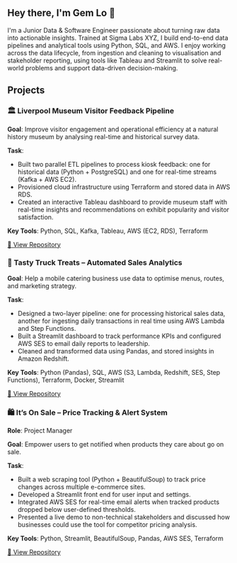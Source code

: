 ## Hey there, I'm Gem Lo 👋

I'm a Junior Data & Software Engineer passionate about turning raw data into actionable insights. Trained at Sigma Labs XYZ, I build end-to-end data pipelines and analytical tools using Python, SQL, and AWS. I enjoy working across the data lifecycle, from ingestion and cleaning to visualisation and stakeholder reporting, using tools like Tableau and Streamlit to solve real-world problems and support data-driven decision-making.

## Projects

### 🏛 Liverpool Museum Visitor Feedback Pipeline
**Goal**: Improve visitor engagement and operational efficiency at a natural history museum by analysing real-time and historical survey data.

**Task**:
- Built two parallel ETL pipelines to process kiosk feedback: one for historical data (Python + PostgreSQL) and one for real-time streams (Kafka + AWS EC2).
- Provisioned cloud infrastructure using Terraform and stored data in AWS RDS.
- Created an interactive Tableau dashboard to provide museum staff with real-time insights and recommendations on exhibit popularity and visitor satisfaction.

**Key Tools**: Python, SQL, Kafka, Tableau, AWS (EC2, RDS), Terraform

[🔗 View Repository](https://github.com/gem09lo/Liverpool-Museum-of-Natural-History-LMNH-Project) 



### 🍔 Tasty Truck Treats – Automated Sales Analytics
**Goal**: Help a mobile catering business use data to optimise menus, routes, and marketing strategy.

**Task**:
- Designed a two-layer pipeline: one for processing historical sales data, another for ingesting daily transactions in real time using AWS Lambda and Step Functions.
- Built a Streamlit dashboard to track performance KPIs and configured AWS SES to email daily reports to leadership.
- Cleaned and transformed data using Pandas, and stored insights in Amazon Redshift.

**Key Tools**: Python (Pandas), SQL, AWS (S3, Lambda, Redshift, SES, Step Functions), Terraform, Docker, Streamlit

[🔗 View Repository](https://github.com/gem09lo/T3-Trucks-Project) 



### 🛍️ It’s On Sale – Price Tracking & Alert System
**Role**: Project Manager 

**Goal**: Empower users to get notified when products they care about go on sale.

**Task**:
- Built a web scraping tool (Python + BeautifulSoup) to track price changes across multiple e-commerce sites.
- Developed a Streamlit front end for user input and settings.
- Integrated AWS SES for real-time email alerts when tracked products dropped below user-defined thresholds.
- Presented a live demo to non-technical stakeholders and discussed how businesses could use the tool for competitor pricing analysis.

**Key Tools**: Python, Streamlit, BeautifulSoup, Pandas, AWS SES, Terraform

[🔗 View Repository](https://github.com/gem09lo/PriceSlashTrack) 
